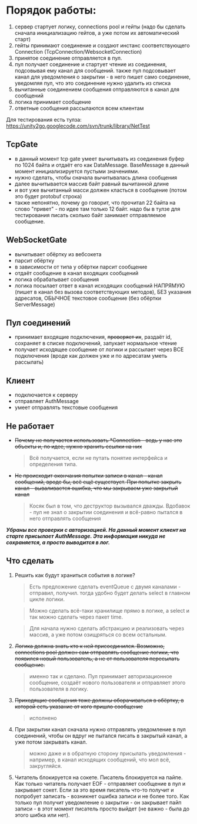Порядок работы:
==============

1. сервер стартует логику, connections pool и гейты (надо бы сделать сначала инициализацию гейтов, а уже потом их автоматический старт)
2. гейты принимают соединение и создают инстанс соответствующего Connection (TcpConnection/WebsocketConnection)
3. принятое соединение отправляется в пул.
4. пул получает соединение и стартует чтение из соединения, подсовывая ему канал для сообщений. также пул подсовывает канал для уведомления о закрытии - в него пишет само соединение, уведомляя пул, что это соединение нужно удалить из списка
5. вычитанные соединением сообщения отправляются в канал для сообщений
6. логика принимает сообщение
7. ответные сообщения рассылаются всем клиентам

Для тестирования есть тулза: https://unity2go.googlecode.com/svn/trunk/library/NetTest

TcpGate
-------
* в данный момент tcp gate умеет вычитывать из соединения буфер по 1024 байта и отдаёт его как DataMessage. BaseMessage в данный момент инициализируется пустыми значениями.
* нужно сделать, чтобы сначала вычитывалась длина сообщения
* далее вычитывается массив байт равный вычитанной длине
* и вот уже вычитанный масси должен класться в сообщение (потом это будет protobuf строка)
* также непонятно, почему go говорит, что прочитал 22 байта на слово "привет" - по идее там только 12 байт. надо бы в тулзе для тестирования писать сколько байт занимает отправляемое сообщение.

WebSocketGate
-------------
* вычитывает обёртку из вебсокета
* парсит обёртку
* в зависимости от типа у обёртки парсит сообщение
* отдаёт сообщение в канал входящих сообщений
* логика обрабатывает сообщения
* логика посылает ответ в канал исходящих сообщений НАПРЯМУЮ (пишет в канал без вызова соответствующих методов), БЕЗ указания адресатов, ОБЫЧНОЕ текстовое сообщение (без обёртки ServerMessage)

Пул соединений
--------------
* принимает входящие подключения, ~~проверяет их~~, раздаёт id, сохраняет в списке подключений, запукает нормальное чтение
* получает исходящее сообщение от логики и рассылает через ВСЕ подключения (вроде как должен уже и по адресатам уметь рассылать)

Клиент
------
* подключается к серверу
* отправляет AuthMessage
* умеет отправлять текстовые сообщения
	
Не работает
-----------
* <s>Почему не получается использовать *Connection - ведь у нас это объекты и, по идее, нужно хранить ссылки на них</s>

	> Всё получается, если не путать понятие интерфейса и определения типа.
* <s>Не происходит окончания попытки записи в канал - канал сообщений, вроде бы, всё ещё существует. При попытке закрыть канал - вываливается ошибка, что мы закрываем уже закрытый канал</s>

	> Косяк был в том, что деструктор вызывался дважды. Вдобавок - пул не знал о закрытии соединения и всё-равно пытался в него отправлять сообщения

	
***Убраны все проверки с авторизацией. На данный момент клиент на старте присылает AuthMessage. Эта информация никуда не сохраняется, а просто выводится в лог.***

Что сделать
-----------
1. Решить как будут храниться события в логике? 

	> Есть предложение сделать eventQueue с двумя каналами - отправил, получил. тогда удобно будет делать select в главном цикле логики.
	
	> Можно сделать всё-таки хранилище прямо в логике, а select и так можно сделать через пакет time.

	> Для начала нужно сделать абстракцию и реализовать через массив, а уже потом озищряться со всем остальным.

2. <s>Логика должна знать кто к ней присоединился. Возможно, connections pool должен сам отправлять сообщение логики, что появился новый пользователь, а не от пользователя пересылать сообщение.</s>

	> именно так и сделано. Пул принимает авторизационное сообщение, создаёт нового пользователя и отправляет этого пользователя в логику.

3. <s>Приходящие сообщения тоже должны оборачиваться в обёртку, в которой есть указание от кого пришло сообщение</s>

	> исполнено

4. При закрытии канал сначала нужно отправлять уведомление в пул соединений, чтобы он вдруг не пытался писать в закрытый канал, а уже потом закрывать канал.

	> можно даже и в обратную сторону присылать уведомления - например, в канал исходящих сообщений, что мол всё, закругляйся.

5. Читатель блокируется на сокете. Писатель блокируется на пайпе. Как только читатель получает EOF - отправляет сообщение в пул и закрывает сокет. Если за это время писатель что-то получит и попробует записать - возникнет ошибка записи и не более того. Как только пул получит уведомление о закрытии - он закрывает пайп записи - в этот момент писатель просто выйдет (не важно - была до этого шибка или нет).